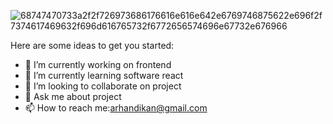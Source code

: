 


![68747470733a2f2f726973686176616e616e642e6769746875622e696f2f7374617469632f696d616765732f6772656574696e67732e676966](https://user-images.githubusercontent.com/129686522/231269578-a6da5089-7831-40e7-8d2c-4bb38afcd442.gif)

Here are some ideas to get you started:

- 🔭 I’m currently working on frontend
- 🌱 I’m currently learning software react
- 👯 I’m looking to collaborate on project
- 💬 Ask me about project
- 📫 How to reach me:arhandikan@gmail.com

